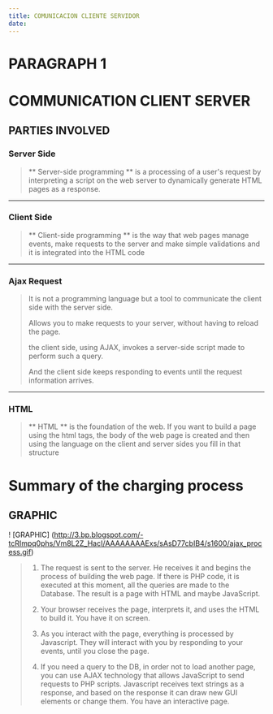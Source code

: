 ```yaml
---
title: COMUNICACION CLIENTE SERVIDOR
date: 
---
```

# PARAGRAPH 1
# COMMUNICATION CLIENT SERVER

## PARTIES INVOLVED

### Server Side
> ** Server-side programming ** is a processing of a user's request by interpreting a script on the web server to dynamically generate HTML pages as a response.
---
### Client Side
> ** Client-side programming ** is the way that web pages manage events, make requests to the server and make simple validations and it is integrated into the HTML code
---
### Ajax Request
> It is not a programming language but a tool to communicate the client side with the server side.
>
> Allows you to make requests to your server, without having to reload the page.
>
> the client side, using AJAX, invokes a server-side script made to perform such a query.
>
> And the client side keeps responding to events until the request information arrives.
---
### HTML
> ** HTML ** is the foundation of the web. If you want to build a page using the html tags, the body of the web page is created and then using the language on the client and server sides you fill in that structure

# Summary of the charging process
## GRAPHIC
! [GRAPHIC] (http://3.bp.blogspot.com/-tcRImpq0phs/Vm8L2Z_HacI/AAAAAAAAExs/sAsD77cbIB4/s1600/ajax_process.gif)

> 1. The request is sent to the server. He receives it and begins the process of building the web page. If there is PHP code, it is executed at this moment, all the queries are made to the Database. The result is a page with HTML and maybe JavaScript.
>
>
> 2. Your browser receives the page, interprets it, and uses the HTML to build it. You have it on screen.
>
>
> 3. As you interact with the page, everything is processed by Javascript. They will interact with you by responding to your events, until you close the page.
>
>
> 4. If you need a query to the DB, in order not to load another page, you can use AJAX technology that allows JavaScript to send requests to PHP scripts. Javascript receives text strings as a response, and based on the response it can draw new GUI elements or change them. You have an interactive page.